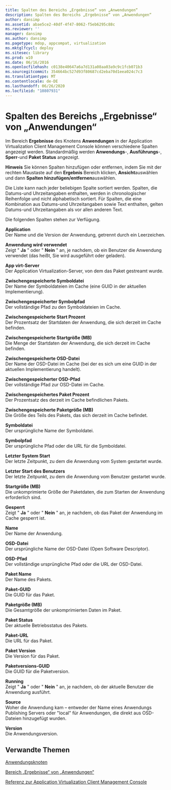 ```yaml
---
title: Spalten des Bereichs „Ergebnisse“ von „Anwendungen“
description: Spalten des Bereichs „Ergebnisse“ von „Anwendungen“
author: dansimp
ms.assetid: abae5ce2-40df-4f47-8062-f5eb6295c88c
ms.reviewer: ''
manager: dansimp
ms.author: dansimp
ms.pagetype: mdop, appcompat, virtualization
ms.mktglfcycl: deploy
ms.sitesec: library
ms.prod: w10
ms.date: 06/16/2016
ms.openlocfilehash: c0138e40647a6a7d131a08aa03a9c9c1fcb071b3
ms.sourcegitcommit: 354664bc527d93f80687cd2eba70d1eea024c7c3
ms.translationtype: MT
ms.contentlocale: de-DE
ms.lasthandoff: 06/26/2020
ms.locfileid: "10807931"
---
```

# Spalten des Bereichs „Ergebnisse“ von „Anwendungen“


Im Bereich **Ergebnisse** des Knotens **Anwendungen** in der Application Virtualization Client Management Console können verschiedene Spalten angezeigt werden. Standardmäßig werden **Anwendungs**-, **Ausführungs**-, **Sperr**-und **Paket Status** angezeigt.

**Hinweis**  Sie können Spalten hinzufügen oder entfernen, indem Sie mit der rechten Maustaste auf den **Ergebnis** Bereich klicken, **Ansicht**auswählen und dann **Spalten hinzufügen/entfernen**auswählen.

 

Die Liste kann nach jeder beliebigen Spalte sortiert werden. Spalten, die Datums-und Uhrzeitangaben enthalten, werden in chronologischer Reihenfolge und nicht alphabetisch sortiert. Für Spalten, die eine Kombination aus Datums-und Uhrzeitangaben sowie Text enthalten, gelten Datums-und Uhrzeitangaben als vor allen anderen Text.

Die folgenden Spalten stehen zur Verfügung.

<a href="" id="application"></a>**Application**  
Der Name und die Version der Anwendung, getrennt durch ein Leerzeichen.

<a href="" id="application-in-use"></a>**Anwendung wird verwendet**  
Zeigt " **Ja** " oder " **Nein** " an, je nachdem, ob ein Benutzer die Anwendung verwendet (das heißt, Sie wird ausgeführt oder geladen).

<a href="" id="app-virt-server"></a>**App virt-Server**  
Der Application Virtualization-Server, von dem das Paket gestreamt wurde.

<a href="" id="cached-icon-file"></a>**Zwischengespeicherte Symboldatei**  
Der Name der Symboldateien im Cache (eine GUID in der aktuellen Implementierung).

<a href="" id="cached-icon-path"></a>**Zwischengespeicherter Symbolpfad**  
Der vollständige Pfad zu den Symboldateien im Cache.

<a href="" id="cached-launch-percent"></a>**Zwischengespeicherte Start Prozent**  
Der Prozentsatz der Startdaten der Anwendung, die sich derzeit im Cache befinden.

<a href="" id="cached-launch-size--mb-"></a>**Zwischengespeicherte Startgröße (MB)**  
Die Menge der Startdaten der Anwendung, die sich derzeit im Cache befinden.

<a href="" id="cached-osd-file"></a>**Zwischengespeicherte OSD-Datei**  
Der Name der OSD-Datei im Cache (bei der es sich um eine GUID in der aktuellen Implementierung handelt).

<a href="" id="cached-osd-path"></a>**Zwischengespeicherter OSD-Pfad**  
Der vollständige Pfad zur OSD-Datei im Cache.

<a href="" id="cached-package-percent"></a>**Zwischengespeichertes Paket Prozent**  
Der Prozentsatz des derzeit im Cache befindlichen Pakets.

<a href="" id="cached-package-size--mb-"></a>**Zwischengespeicherte Paketgröße (MB)**  
Die Größe des Teils des Pakets, das sich derzeit im Cache befindet.

<a href="" id="icon-file"></a>**Symboldatei**  
Der ursprüngliche Name der Symboldatei.

<a href="" id="icon-path"></a>**Symbolpfad**  
Der ursprüngliche Pfad oder die URL für die Symboldatei.

<a href="" id="last-system-launch"></a>**Letzter System Start**  
Der letzte Zeitpunkt, zu dem die Anwendung vom System gestartet wurde.

<a href="" id="last-user-launch"></a>**Letzter Start des Benutzers**  
Der letzte Zeitpunkt, zu dem die Anwendung vom Benutzer gestartet wurde.

<a href="" id="launch-size--mb-"></a>**Startgröße (MB)**  
Die unkomprimierte Größe der Paketdaten, die zum Starten der Anwendung erforderlich sind.

<a href="" id="locked"></a>**Gesperrt**  
Zeigt " **Ja** " oder " **Nein** " an, je nachdem, ob das Paket der Anwendung im Cache gesperrt ist.

<a href="" id="name"></a>**Name**  
Der Name der Anwendung.

<a href="" id="osd-file"></a>**OSD-Datei**  
Der ursprüngliche Name der OSD-Datei (Open Software Descriptor).

<a href="" id="osd-path"></a>**OSD-Pfad**  
Der vollständige ursprüngliche Pfad oder die URL der OSD-Datei.

<a href="" id="package-name"></a>**Paket Name**  
Der Name des Pakets.

<a href="" id="package-guid"></a>**Paket-GUID**  
Die GUID für das Paket.

<a href="" id="package-size--mb-"></a>**Paketgröße (MB)**  
Die Gesamtgröße der unkomprimierten Daten im Paket.

<a href="" id="package-status"></a>**Paket Status**  
Der aktuelle Betriebsstatus des Pakets.

<a href="" id="package-url"></a>**Paket-URL**  
Die URL für das Paket.

<a href="" id="package-version"></a>**Paket Version**  
Die Version für das Paket.

<a href="" id="package-version-guid"></a>**Paketversions-GUID**  
Die GUID für die Paketversion.

<a href="" id="running"></a>**Running**  
Zeigt " **Ja** " oder " **Nein** " an, je nachdem, ob der aktuelle Benutzer die Anwendung ausführt.

<a href="" id="source"></a>**Source**  
Woher die Anwendung kam – entweder der Name eines Anwendungs Publishing Servers oder "local" für Anwendungen, die direkt aus OSD-Dateien hinzugefügt wurden.

<a href="" id="version"></a>**Version**  
Die Anwendungsversion.

## Verwandte Themen


[Anwendungsknoten](applications-node.md)

[Bereich „Ergebnisse“ von „Anwendungen“](applications-results-pane.md)

[Referenz zur Application Virtualization Client Management Console](application-virtualization-client-management-console-reference.md)

 

 





